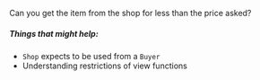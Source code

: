 Сan you get the item from the shop for less than the price asked?

##### Things that might help:

- `Shop` expects to be used from a `Buyer`
- Understanding restrictions of view functions
